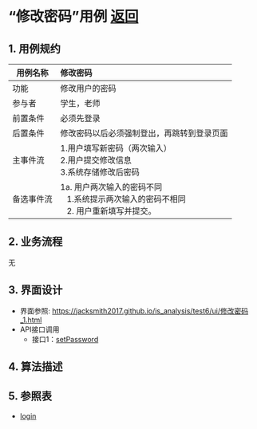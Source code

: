 ﻿﻿<!-- markdownlint-disable MD033-->
<!-- 禁止MD033类型的警告 https://www.npmjs.com/package/markdownlint -->

# “修改密码”用例 [返回](../README.md)
## 1. 用例规约

|用例名称|修改密码|
|-------|:-------------|
|功能|修改用户的密码|
|参与者|学生，老师|
|前置条件|必须先登录|
|后置条件|修改密码以后必须强制登出，再跳转到登录页面|
|主事件流| 1.用户填写新密码（两次输入） <br/> 2.用户提交修改信息 <br/>3.系统存储修改后密码|
|备选事件流|1a. 用户两次输入的密码不同 <br/>&nbsp;&nbsp; 1.系统提示两次输入的密码不相同  <br/>&nbsp;&nbsp; 2. 用户重新填写并提交。 |

## 2. 业务流程
无

## 3. 界面设计
- 界面参照: https://jacksmith2017.github.io/is_analysis/test6/ui/修改密码_1.html
- API接口调用
    - 接口1：[setPassword](../接口/setPassword.md)

## 4. 算法描述 
    
## 5. 参照表
- [login](../数据库设计.md/#login)
